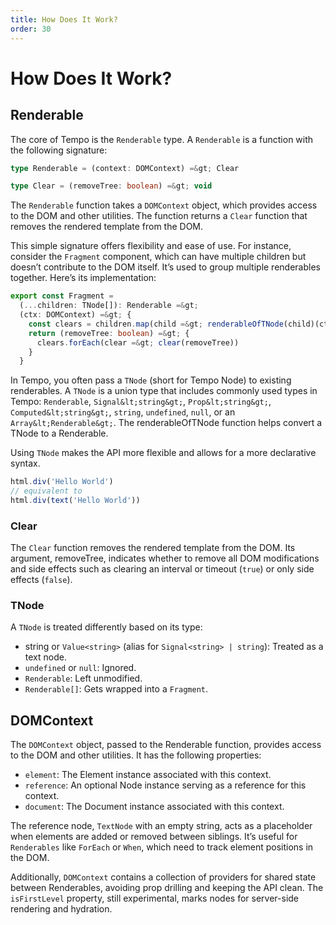 ```yaml
---
title: How Does It Work?
order: 30
---
```

# How Does It Work?

## Renderable

The core of Tempo is the `Renderable` type. A `Renderable` is a function with the following signature:

```ts
type Renderable = (context: DOMContext) =&gt; Clear

type Clear = (removeTree: boolean) =&gt; void
```

The `Renderable` function takes a `DOMContext` object, which provides access to the DOM and other utilities. The function returns a `Clear` function that removes the rendered template from the DOM.

This simple signature offers flexibility and ease of use. For instance, consider the `Fragment` component, which can have multiple children but doesn’t contribute to the DOM itself. It’s used to group multiple renderables together. Here’s its implementation:

```ts
export const Fragment =
  (...children: TNode[]): Renderable =&gt;
  (ctx: DOMContext) =&gt; {
    const clears = children.map(child =&gt; renderableOfTNode(child)(ctx))
    return (removeTree: boolean) =&gt; {
      clears.forEach(clear =&gt; clear(removeTree))
    }
  }
```

In Tempo, you often pass a `TNode` (short for Tempo Node) to existing renderables. A `TNode` is a union type that includes commonly used types in Tempo: `Renderable`, `Signal&lt;string&gt;`, `Prop&lt;string&gt;`, `Computed&lt;string&gt;`, `string`, `undefined`, `null`, or an `Array&lt;Renderable&gt;`. The renderableOfTNode function helps convert a TNode to a Renderable.

Using `TNode` makes the API more flexible and allows for a more declarative syntax.

```ts
html.div('Hello World')
// equivalent to
html.div(text('Hello World'))
```

### Clear

The `Clear` function removes the rendered template from the DOM. Its argument, removeTree, indicates whether to remove all DOM modifications and side effects such as clearing an interval or timeout (`true`) or only side effects (`false`).

### TNode

A `TNode` is treated differently based on its type:

- string or `Value<string>` (alias for `Signal<string> | string`): Treated as a text node.
- `undefined` or `null`: Ignored.
- `Renderable`: Left unmodified.
- `Renderable[]`: Gets wrapped into a `Fragment`.

## DOMContext

The `DOMContext` object, passed to the Renderable function, provides access to the DOM and other utilities. It has the following properties:

- `element`: The Element instance associated with this context.
- `reference`: An optional Node instance serving as a reference for this context.
- `document`: The Document instance associated with this context.

The reference node, `TextNode` with an empty string, acts as a placeholder when elements are added or removed between siblings. It’s useful for `Renderables` like `ForEach` or `When`, which need to track element positions in the DOM.

Additionally, `DOMContext` contains a collection of providers for shared state between Renderables, avoiding prop drilling and keeping the API clean. The `isFirstLevel` property, still experimental, marks nodes for server-side rendering and hydration.

